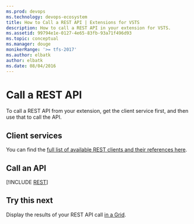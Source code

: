 ```yaml
---
ms.prod: devops
ms.technology: devops-ecosystem
title: How to Call a REST API | Extensions for VSTS
description: How to call a REST API in your extension for VSTS.
ms.assetid: 99794e1e-0127-4e65-83fb-93a71f496d93
ms.topic: conceptual
ms.manager: douge
monikerRange: '>= tfs-2017'
ms.author: elbatk
author: elbatk
ms.date: 08/04/2016
---
```


# Call a REST API

To call a REST API from your extension, get the client service first, and then use that to call the API.

## Client services

You can find the [full list of available REST clients and their references here](https://visualstudio.microsoft.com/en-us/docs/integrate/extensions/reference/client/rest-clients).

## Call an API

[!INCLUDE [REST](../_shared/procedures/call-rest-api-js.md)]

## Try this next

Display the results of your REST API call [in a Grid](./ui-controls/grido.md).